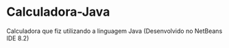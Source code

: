 # Calculadora-Java
Calculadora que fiz utilizando a linguagem Java (Desenvolvido no NetBeans IDE 8.2)
